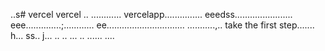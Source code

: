 ..s# vercel
vercel
..
............
vercelapp...............
eeedss.......................
eee..............;............
 ee...............................
...........,..
 take the first step.......
h...
ss..
j...
..
..
...
..
......
....
